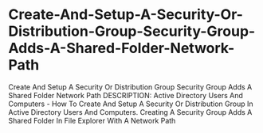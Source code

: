 # Create-And-Setup-A-Security-Or-Distribution-Group-Security-Group-Adds-A-Shared-Folder-Network-Path
Create And Setup A Security Or Distribution Group Security Group Adds A Shared Folder Network Path   DESCRIPTION: Active Directory Users And Computers - How To Create And Setup A Security Or Distribution Group In Active Directory Users And Computers.  Creating A Security Group Adds A Shared Folder In File Explorer With A Network Path
